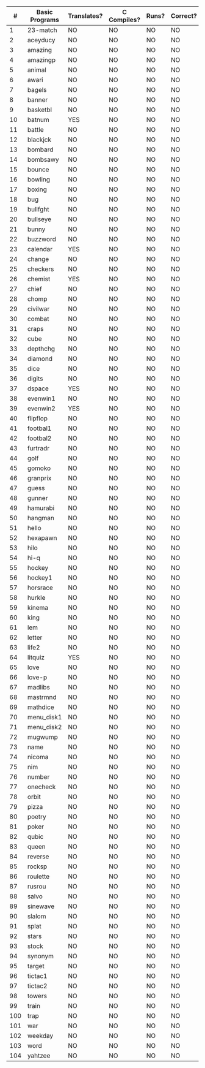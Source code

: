|  #  |   Basic Programs     | Translates? | C Compiles? | Runs? | Correct? |
|-----|----------------------|-------------|-------------|-------|----------|
|   1 | 23-match             |      NO     |      NO     |   NO  |     NO   |
|   2 | aceyducy             |      NO     |      NO     |   NO  |     NO   |
|   3 | amazing              |      NO     |      NO     |   NO  |     NO   |
|   4 | amazingp             |      NO     |      NO     |   NO  |     NO   |
|   5 | animal               |      NO     |      NO     |   NO  |     NO   |
|   6 | awari                |      NO     |      NO     |   NO  |     NO   |
|   7 | bagels               |      NO     |      NO     |   NO  |     NO   |
|   8 | banner               |      NO     |      NO     |   NO  |     NO   |
|   9 | basketbl             |      NO     |      NO     |   NO  |     NO   |
|  10 | batnum               |     YES     |      NO     |   NO  |     NO   |
|  11 | battle               |      NO     |      NO     |   NO  |     NO   |
|  12 | blackjck             |      NO     |      NO     |   NO  |     NO   |
|  13 | bombard              |      NO     |      NO     |   NO  |     NO   |
|  14 | bombsawy             |      NO     |      NO     |   NO  |     NO   |
|  15 | bounce               |      NO     |      NO     |   NO  |     NO   |
|  16 | bowling              |      NO     |      NO     |   NO  |     NO   |
|  17 | boxing               |      NO     |      NO     |   NO  |     NO   |
|  18 | bug                  |      NO     |      NO     |   NO  |     NO   |
|  19 | bullfght             |      NO     |      NO     |   NO  |     NO   |
|  20 | bullseye             |      NO     |      NO     |   NO  |     NO   |
|  21 | bunny                |      NO     |      NO     |   NO  |     NO   |
|  22 | buzzword             |      NO     |      NO     |   NO  |     NO   |
|  23 | calendar             |     YES     |      NO     |   NO  |     NO   |
|  24 | change               |      NO     |      NO     |   NO  |     NO   |
|  25 | checkers             |      NO     |      NO     |   NO  |     NO   |
|  26 | chemist              |     YES     |      NO     |   NO  |     NO   |
|  27 | chief                |      NO     |      NO     |   NO  |     NO   |
|  28 | chomp                |      NO     |      NO     |   NO  |     NO   |
|  29 | civilwar             |      NO     |      NO     |   NO  |     NO   |
|  30 | combat               |      NO     |      NO     |   NO  |     NO   |
|  31 | craps                |      NO     |      NO     |   NO  |     NO   |
|  32 | cube                 |      NO     |      NO     |   NO  |     NO   |
|  33 | depthchg             |      NO     |      NO     |   NO  |     NO   |
|  34 | diamond              |      NO     |      NO     |   NO  |     NO   |
|  35 | dice                 |      NO     |      NO     |   NO  |     NO   |
|  36 | digits               |      NO     |      NO     |   NO  |     NO   |
|  37 | dspace               |     YES     |      NO     |   NO  |     NO   |
|  38 | evenwin1             |      NO     |      NO     |   NO  |     NO   |
|  39 | evenwin2             |     YES     |      NO     |   NO  |     NO   |
|  40 | flipflop             |      NO     |      NO     |   NO  |     NO   |
|  41 | footbal1             |      NO     |      NO     |   NO  |     NO   |
|  42 | footbal2             |      NO     |      NO     |   NO  |     NO   |
|  43 | furtradr             |      NO     |      NO     |   NO  |     NO   |
|  44 | golf                 |      NO     |      NO     |   NO  |     NO   |
|  45 | gomoko               |      NO     |      NO     |   NO  |     NO   |
|  46 | granprix             |      NO     |      NO     |   NO  |     NO   |
|  47 | guess                |      NO     |      NO     |   NO  |     NO   |
|  48 | gunner               |      NO     |      NO     |   NO  |     NO   |
|  49 | hamurabi             |      NO     |      NO     |   NO  |     NO   |
|  50 | hangman              |      NO     |      NO     |   NO  |     NO   |
|  51 | hello                |      NO     |      NO     |   NO  |     NO   |
|  52 | hexapawn             |      NO     |      NO     |   NO  |     NO   |
|  53 | hilo                 |      NO     |      NO     |   NO  |     NO   |
|  54 | hi-q                 |      NO     |      NO     |   NO  |     NO   |
|  55 | hockey               |      NO     |      NO     |   NO  |     NO   |
|  56 | hockey1              |      NO     |      NO     |   NO  |     NO   |
|  57 | horsrace             |      NO     |      NO     |   NO  |     NO   |
|  58 | hurkle               |      NO     |      NO     |   NO  |     NO   |
|  59 | kinema               |      NO     |      NO     |   NO  |     NO   |
|  60 | king                 |      NO     |      NO     |   NO  |     NO   |
|  61 | lem                  |      NO     |      NO     |   NO  |     NO   |
|  62 | letter               |      NO     |      NO     |   NO  |     NO   |
|  63 | life2                |      NO     |      NO     |   NO  |     NO   |
|  64 | litquiz              |     YES     |      NO     |   NO  |     NO   |
|  65 | love                 |      NO     |      NO     |   NO  |     NO   |
|  66 | love-p               |      NO     |      NO     |   NO  |     NO   |
|  67 | madlibs              |      NO     |      NO     |   NO  |     NO   |
|  68 | mastrmnd             |      NO     |      NO     |   NO  |     NO   |
|  69 | mathdice             |      NO     |      NO     |   NO  |     NO   |
|  70 | menu_disk1           |      NO     |      NO     |   NO  |     NO   |
|  71 | menu_disk2           |      NO     |      NO     |   NO  |     NO   |
|  72 | mugwump              |      NO     |      NO     |   NO  |     NO   |
|  73 | name                 |      NO     |      NO     |   NO  |     NO   |
|  74 | nicoma               |      NO     |      NO     |   NO  |     NO   |
|  75 | nim                  |      NO     |      NO     |   NO  |     NO   |
|  76 | number               |      NO     |      NO     |   NO  |     NO   |
|  77 | onecheck             |      NO     |      NO     |   NO  |     NO   |
|  78 | orbit                |      NO     |      NO     |   NO  |     NO   |
|  79 | pizza                |      NO     |      NO     |   NO  |     NO   |
|  80 | poetry               |      NO     |      NO     |   NO  |     NO   |
|  81 | poker                |      NO     |      NO     |   NO  |     NO   |
|  82 | qubic                |      NO     |      NO     |   NO  |     NO   |
|  83 | queen                |      NO     |      NO     |   NO  |     NO   |
|  84 | reverse              |      NO     |      NO     |   NO  |     NO   |
|  85 | rocksp               |      NO     |      NO     |   NO  |     NO   |
|  86 | roulette             |      NO     |      NO     |   NO  |     NO   |
|  87 | rusrou               |      NO     |      NO     |   NO  |     NO   |
|  88 | salvo                |      NO     |      NO     |   NO  |     NO   |
|  89 | sinewave             |      NO     |      NO     |   NO  |     NO   |
|  90 | slalom               |      NO     |      NO     |   NO  |     NO   |
|  91 | splat                |      NO     |      NO     |   NO  |     NO   |
|  92 | stars                |      NO     |      NO     |   NO  |     NO   |
|  93 | stock                |      NO     |      NO     |   NO  |     NO   |
|  94 | synonym              |      NO     |      NO     |   NO  |     NO   |
|  95 | target               |      NO     |      NO     |   NO  |     NO   |
|  96 | tictac1              |      NO     |      NO     |   NO  |     NO   |
|  97 | tictac2              |      NO     |      NO     |   NO  |     NO   |
|  98 | towers               |      NO     |      NO     |   NO  |     NO   |
|  99 | train                |      NO     |      NO     |   NO  |     NO   |
| 100 | trap                 |      NO     |      NO     |   NO  |     NO   |
| 101 | war                  |      NO     |      NO     |   NO  |     NO   |
| 102 | weekday              |      NO     |      NO     |   NO  |     NO   |
| 103 | word                 |      NO     |      NO     |   NO  |     NO   |
| 104 | yahtzee              |      NO     |      NO     |   NO  |     NO   |
